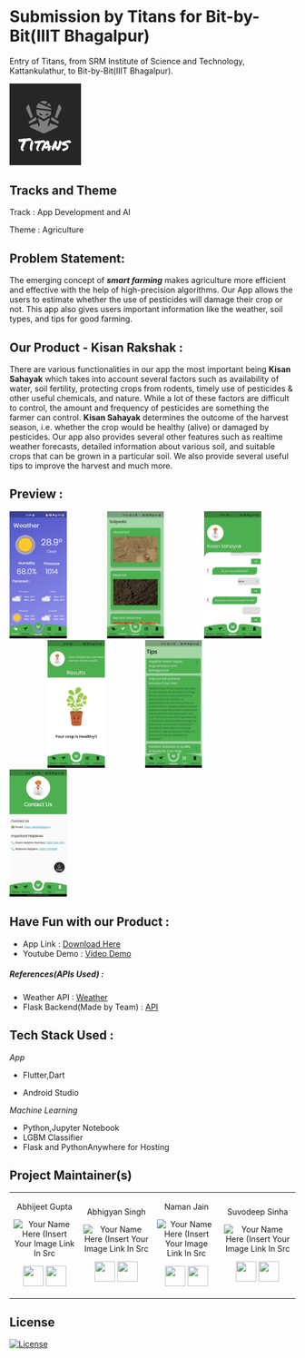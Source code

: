 # Submission by Titans for Bit-by-Bit(IIIT Bhagalpur)
Entry of Titans, from SRM Institute of Science and Technology, Kattankulathur, to Bit-by-Bit(IIIT Bhagalpur).

<p align="left"><img width=25% src="Assets/Titans.jpg"></p>


<h2 align= "left"><b>Tracks and Theme</b></h2>

Track : App Development and AI

Theme :  Agriculture

## Problem Statement: 

The emerging concept of ***smart farming*** makes agriculture more efficient and effective with the help of high-precision algorithms. Our App allows the users to estimate whether the use of pesticides will damage their crop or not. This app also gives users important information like the weather, soil types, and tips for good farming.

## Our Product - Kisan Rakshak :

There are various functionalities in our app the most important being **Kisan Sahayak** which takes into account several factors such as availability of water, soil fertility, protecting crops from rodents, timely use of pesticides & other useful chemicals, and nature. While a lot of these factors are difficult to control, the amount and frequency of pesticides are something the farmer can control. **Kisan Sahayak** determines the outcome of the harvest season, i.e. whether the crop would be healthy (alive) or damaged by pesticides.
Our app also provides several other features such as realtime weather forecasts, detailed information about various soil, and suitable crops that can be grown in a particular soil. We also provide several useful tips to improve the harvest and much more.

## Preview : 

<p align="left">
<img width=20% src="Assets/ScreenshotApp1.jpg"> &ensp;&ensp;&ensp;&ensp;&ensp;&ensp;&ensp;&ensp;&ensp;
<img width=20% src="Assets/ScreenshotApp2.jpg"> &ensp;&ensp;&ensp;&ensp;&ensp;&ensp;&ensp;&ensp;&ensp; 
<img width=20% src="Assets/ScreenshotApp3.jpg"> &ensp;&ensp;&ensp;&ensp;&ensp;&ensp;&ensp;&ensp;&ensp;
<img width=20% src="Assets/ScreenshotApp4.jpg"> &ensp;&ensp;&ensp;&ensp;&ensp;&ensp;&ensp;&ensp;&ensp;
<img width=20% src="Assets/ScreenshotApp5.jpg"> &ensp;&ensp;&ensp;&ensp;&ensp;&ensp;&ensp;&ensp;&ensp;
<img width=20% src="Assets/ScreenshotApp6.jpg"> &ensp;&ensp;&ensp;&ensp;&ensp;&ensp;&ensp;&ensp;&ensp;
</p>

<h2 align= "left"><b>Have Fun with our Product : </b></h2>

* App Link : [Download Here](https://tinyurl.com/KisanRakshak)
* Youtube Demo : [Video Demo](https://youtu.be/dQw4w9WgXcQ)

##### References(APIs Used) : 
 * Weather API : [Weather](https://openweathermap.org/)
 * Flask Backend(Made by Team) : [API](http://suvoo.pythonanywhere.com/)


<h2 align= "left"><b>Tech Stack Used : </b></h2>

*App*

- Flutter,Dart

- Android Studio

*Machine Learning*

- Python,Jupyter Notebook
- LGBM Classifier
- Flask and PythonAnywhere for Hosting


<h2 align= "left"><b>Project Maintainer(s)</b></h2>

<table>
<tr align="center">
  
  <td>
  
Abhijeet Gupta

<p align="center">
<img src = "https://avatars.githubusercontent.com/u/52798960?v=4"  height="120" alt="Your Name Here (Insert Your Image Link In Src">
</p>
<p align="center">
<a href = "https://github.com/abhigupta2000"><img src = "http://www.iconninja.com/files/241/825/211/round-collaboration-social-github-code-circle-network-icon.svg" width="36" height = "36"/></a>
<a href = "https://www.linkedin.com/in/abhijeet-gupta-20b52618b/">
<img src = "http://www.iconninja.com/files/863/607/751/network-linkedin-social-connection-circular-circle-media-icon.svg" width="36" height="36"/>
</a>
</p>
</td>

<td>

Abhigyan Singh

<p align="center">
<img src = "https://avatars.githubusercontent.com/u/60261112?v=4"  height="120" alt="Your Name Here (Insert Your Image Link In Src">
</p>
<p align="center">
<a href = "https://github.com/Blazikengr8"><img src = "http://www.iconninja.com/files/241/825/211/round-collaboration-social-github-code-circle-network-icon.svg" width="36" height = "36"/></a>
<a href = "https://www.linkedin.com/in/abhigyan-singh-9a00b0192/">
<img src = "http://www.iconninja.com/files/863/607/751/network-linkedin-social-connection-circular-circle-media-icon.svg" width="36" height="36"/>
</a>
</p>
</td>

<td>

Naman Jain

<p align="center">
<img src = "https://camo.githubusercontent.com/fb221b293c274122307bad7c122264807800a10eaef21f2cf0a005499cc6d333/68747470733a2f2f726567696d626f6f6b2e6e65746c6966792e6170702f65737461727475702f65537461727475702f494d475f32303231303432385f3139303734382e6a7067"  height="120" alt="Your Name Here (Insert Your Image Link In Src">
</p>
<p align="center">
<a href = "https://github.com/namannj15"><img src = "http://www.iconninja.com/files/241/825/211/round-collaboration-social-github-code-circle-network-icon.svg" width="36" height = "36"/></a>
<a href = "https://www.linkedin.com/in/namannj15">
<img src = "http://www.iconninja.com/files/863/607/751/network-linkedin-social-connection-circular-circle-media-icon.svg" width="36" height="36"/>
</a>
</p>
</td>

<td>

Suvodeep Sinha

<p align="center">
<img src = "https://avatars1.githubusercontent.com/u/52796258"  height="120" alt="Your Name Here (Insert Your Image Link In Src">
</p>
<p align="center">
<a href = "https://github.com/Suvoo"><img src = "http://www.iconninja.com/files/241/825/211/round-collaboration-social-github-code-circle-network-icon.svg" width="36" height = "36"/></a>
<a href = "https://www.linkedin.com/in/suvodeep-sinha-59652418b/">
<img src = "http://www.iconninja.com/files/863/607/751/network-linkedin-social-connection-circular-circle-media-icon.svg" width="36" height="36"/>
</a>
</p>
</td>
</tr>

  </table>

## License
[![License](http://img.shields.io/:license-mit-blue.svg?style=flat-square)](http://badges.mit-license.org)



